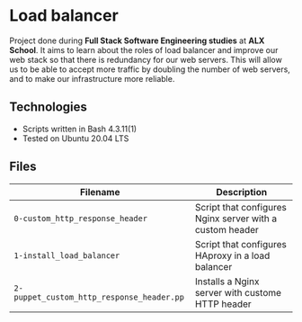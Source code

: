 # Load balancer
Project done during **Full Stack Software Engineering studies** at **ALX School**. It aims to learn about the roles of load balancer and improve our web stack so that there is redundancy for our web servers. This will allow us to be able to accept more traffic by doubling the number of web servers, and to make our infrastructure more reliable.

## Technologies
* Scripts written in Bash 4.3.11(1)
* Tested on Ubuntu 20.04 LTS

## Files

| Filename | Description |
| -------- | ----------- |
| `0-custom_http_response_header` | Script that configures Nginx server with a custom header |
| `1-install_load_balancer` | Script that configures HAproxy in a load balancer |
| `2-puppet_custom_http_response_header.pp` | Installs a Nginx server with custome HTTP header |
